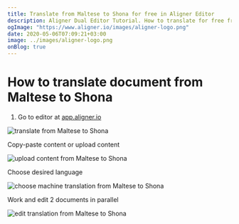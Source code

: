 ```yaml
---
title: Translate from Maltese to Shona for free in Aligner Editor
description: Aligner Dual Editor Tutorial. How to translate for free from Maltese to Shona. Aligner is multilingual document management platform. 
ogImage: "https://www.aligner.io/images/aligner-logo.png"
date: 2020-05-06T07:09:21+03:00
image: ../images/aligner-logo.png
onBlog: true
---
```


# How to translate document from Maltese to Shona

1. Go to editor at [app.aligner.io](https://app.aligner.io "Aligner App web page")

![translate from Maltese to Shona](../aligner-blank-editor.png "translate from Maltese to Shona")

Copy-paste content or upload content

![upload content from Maltese to Shona](../aligner-uploaded-document.png "upload content from Maltese to Shona")

Choose desired language

![choose machine translation from Maltese to Shona](../aligner-language-dropdown.png "choose machine translation from Maltese to Shona")

Work and edit 2 documents in parallel

![edit translation from Maltese to Shona](../aligner-double-sitded-editor.png "edit translation from Maltese to Shona")


